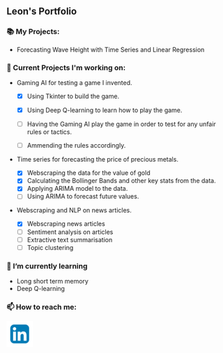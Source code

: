 ## Leon's Portfolio

### :books: My Projects:

* Forecasting Wave Height with Time Series and Linear Regression

### 🔭 Current Projects I'm working on:

* Gaming AI for testing a game I invented.


  - [x] Using Tkinter to build the game.
  - [x] Using Deep Q-learning to learn how to play the game.
  - [ ] Having the Gaming AI play the game in order to test for any unfair rules or tactics.
  - [ ] Ammending the rules accordingly.


* Time series for forecasting the price of precious metals.

  - [x] Webscraping the data for the value of gold
  - [x] Calculating the Bollinger Bands and other key stats from the data.
  - [x] Applying ARIMA model to the data.
  - [ ] Using ARIMA to forecast future values.

* Webscraping and NLP on news articles.

  - [x] Webscraping news articles
  - [ ] Sentiment analysis on articles
  - [ ] Extractive text summarisation
  - [ ] Topic clustering

### 🌱 I’m currently learning

* Long short term memory
* Deep Q-learning




### 📫 How to reach me:

[<img src = "https://github.com/leon31415/leon31415/blob/main/vecteezy_blue-color-white-background-linkedin-design-logo-sign-symbol_9097186.jpg" width=60/>](https://www.linkedin.com/in/leon-guest-2ab175205/)

<!--
**leon31415/leon31415** is a ✨ _special_ ✨ repository because its `README.md` (this file) appears on your GitHub profile.

Here are some ideas to get you started:

-  ...
- 👯 I’m looking to collaborate on ...
- 🤔 I’m looking for help with ...
- 💬 Ask me about ...
- 
- ⚡ Fun fact: ...
-->
